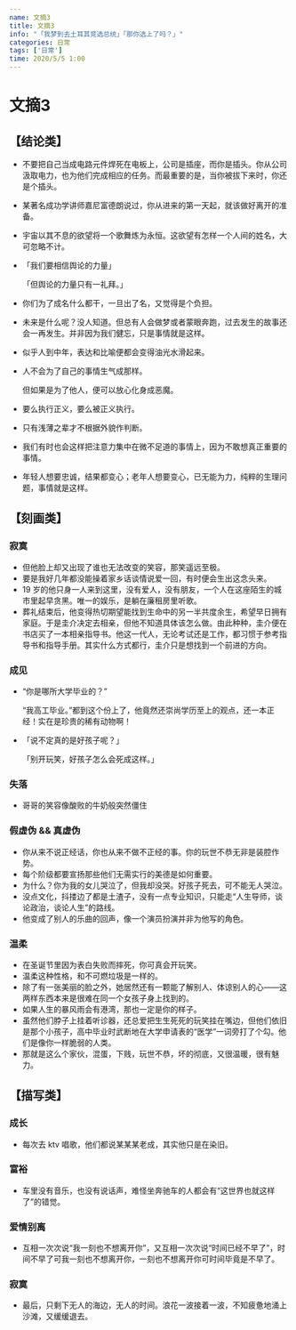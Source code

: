```yaml
---
name: 文摘3
title: 文摘3
info: "「我梦到去土耳其竞选总统」「那你选上了吗？」"
categories: 日常
tags: ['日常']
time: 2020/5/5 1:00
---
```


# 文摘3

## 【结论类】

- 不要把自己当成电路元件焊死在电板上，公司是插座，而你是插头。你从公司汲取电力，也为他们完成相应的任务。而最重要的是，当你被拔下来时，你还是个插头。

- 某著名成功学讲师嘉尼富德朗说过，你从进来的第一天起，就该做好离开的准备。

- 宇宙以其不息的欲望将一个歌舞炼为永恒。这欲望有怎样一个人间的姓名，大可忽略不计。

- 「我们要相信舆论的力量」

  「但舆论的力量只有一礼拜。」

- 你们为了成名什么都干，一旦出了名，又觉得是个负担。

- 未来是什么呢？没人知道。但总有人会做梦或者蒙眼奔跑，过去发生的故事还会一再发生。并非因为我们健忘，只是事情就是这样。

- 似乎人到中年，表达和比喻便都会变得油光水滑起来。

- 人不会为了自己的事情生气成那样。

  但如果是为了他人，便可以放心化身成恶魔。

- 要么执行正义，要么被正义执行。

- 只有浅薄之辈才不根据外貌作判断。

- 我们有时也会这样把注意力集中在微不足道的事情上，因为不敢想真正重要的事情。

- 年轻人想要忠诚，结果都变心；老年人想要变心，已无能为力，纯粹的生理问题，事情就是这样。

## 【刻画类】

### 寂寞

- 但他脸上却又出现了谁也无法改变的笑容，那笑遥远至极。
- 要是我好几年都没能操着家乡话谈情说爱一回，有时便会生出这念头来。
- 19 岁的他只身一人来到这里，没有爱人，没有朋友，一个人在这座陌生的城市里起早贪黑。唯一的娱乐，是躺在廉租房里听歌。
- 葬礼结束后，他变得热切期望能找到生命中的另一半共度余生，希望早日拥有家庭。于是圭介决定去相亲，但他不知道具体该怎么做。由此种种，圭介便在书店买了一本相亲指导书。他这一代人，无论考试还是工作，都习惯于参考指导书和指导手册。其实什么方式都行，圭介只是想找到一个前进的方向。

### 成见

- “你是哪所大学毕业的？”

  “我高工毕业。”都到这个份上了，他竟然还崇尚学历至上的观点，还一本正经！实在是珍贵的稀有动物啊！

- 「说不定真的是好孩子呢？」

  「别开玩笑，好孩子怎么会死成这样。」

### 失落

- 哥哥的笑容像酸败的牛奶般突然僵住

### 假虚伪 && 真虚伪

- 你从来不说正经话，你也从来不做不正经的事。你的玩世不恭无非是装腔作势。
- 每个阶级都要宣扬那些他们无需实行的美德是如何重要。
- 为什么？你为我的女儿哭泣了，但我却没哭。好孩子死去，可不能无人哭泣。
- 没点文化，抖搂边了都是土渣子，没有一点专业知识，只能走“人生导师，谈论政治，谈论人生”的路线。
- 他变成了别人的乐曲的回声，像一个演员扮演并非为他写的角色。

### 温柔

- 在圣诞节里因为表白失败而摔死，你可真会开玩笑。
- 温柔这种性格，和不可燃垃圾是一样的。
- 除了有一张美丽的脸之外，她居然还有一颗能了解别人、体谅别人的心——这两样东西本来是很难在同一个女孩子身上找到的。
- 如果人生的暴风雨会有港湾，那也一定是你的样子。
- 虽然他们脖子上挂着听诊器，还总爱把生生死死的玩笑挂在嘴边，但他们依旧是那个小孩子，高中毕业时武断地在大学申请表的“医学”一词旁打了个勾。他们是像你一样脆弱的人类。
- 那就是这么个家伙，混蛋，下贱，玩世不恭，坏的彻底，又很温暖，很有魅力。

## 【描写类】

### 成长

- 每次去 ktv 唱歌，他们都说某某某老成，其实他只是在染旧。

### 富裕

- 车里没有音乐，也没有说话声，难怪坐奔驰车的人都会有“这世界也就这样了”的错觉。

### 爱情别离

- 互相一次次说“我一刻也不想离开你”，又互相一次次说“时间已经不早了”，时间不早了可我一刻也不想离开你，一刻也不想离开你可时间毕竟是不早了。

### 寂寞

- 最后，只剩下无人的海边，无人的时间。浪花一波接着一波，不知疲惫地涌上沙滩，又缓缓退去。

